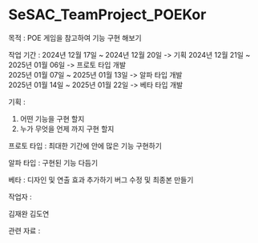 # SeSAC_TeamProject_POEKor

목적 : 
POE 게임을 참고하여 
기능 구현 해보기

작업 기간 : 
2024년 12월 17일 ~ 2024년 12월 20일 -> 기획
2024년 12월 21일 ~ 2025년 01월 06일 -> 프로토 타입 개발  
2025년 01월 07일 ~ 2025년 01월 13일 -> 알파 타입 개발  
2025년 01월 14일 ~ 2025년 01월 22일 -> 베타 타입 개발  

기획 :
1. 어떤 기능을 구현 할지
2. 누가 무엇을 언제 까지 구현 할지

프로토 타입 :
최대한 기간에 안에 많은 기능 구현하기

알파 타입 : 
구현된 기능 다듬기

베타 :
디자인 및 연출 효과 추가하기
버그 수정 및 최종본 만들기

작업자 :

김재완
김도연


관련 자료 :
